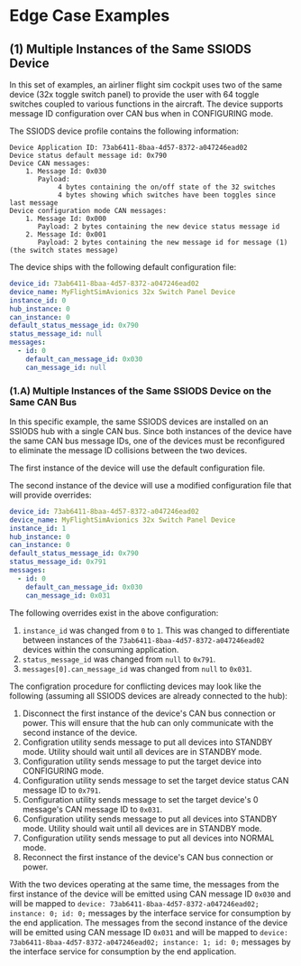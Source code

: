 # Edge Case Examples

## (1) Multiple Instances of the Same SSIODS Device 

In this set of examples, an airliner flight sim cockpit uses two of the same device (32x toggle switch panel) to provide the user with 64 toggle switches coupled to various functions in the aircraft. The device supports message ID configuration over CAN bus when in CONFIGURING mode.

The SSIODS device profile contains the following information:
```
Device Application ID: 73ab6411-8baa-4d57-8372-a047246ead02
Device status default message id: 0x790
Device CAN messages:
    1. Message Id: 0x030
       Payload: 
            4 bytes containing the on/off state of the 32 switches
            4 bytes showing which switches have been toggles since last message
Device configuration mode CAN messages:
    1. Message Id: 0x000
       Payload: 2 bytes containing the new device status message id
    2. Message Id: 0x001
       Payload: 2 bytes containing the new message id for message (1) (the switch states message)
```

The device ships with the following default configuration file:
```yaml
device_id: 73ab6411-8baa-4d57-8372-a047246ead02
device_name: MyFlightSimAvionics 32x Switch Panel Device
instance_id: 0
hub_instance: 0
can_instance: 0
default_status_message_id: 0x790
status_message_id: null
messages:
  - id: 0
    default_can_message_id: 0x030
    can_message_id: null
```


### (1.A) Multiple Instances of the Same SSIODS Device on the Same CAN Bus

In this specific example, the same SSIODS devices are installed on an SSIODS hub with a single CAN bus. Since both instances of the device have the same CAN bus message IDs, one of the devices must be reconfigured to eliminate the message ID collisions between the two devices.

The first instance of the device will use the default configuration file.

The second instance of the device will use a modified configuration file that will provide overrides:
```yaml
device_id: 73ab6411-8baa-4d57-8372-a047246ead02
device_name: MyFlightSimAvionics 32x Switch Panel Device
instance_id: 1
hub_instance: 0
can_instance: 0
default_status_message_id: 0x790
status_message_id: 0x791
messages:
  - id: 0
    default_can_message_id: 0x030
    can_message_id: 0x031
```

The following overrides exist in the above configuration:

1. `instance_id` was changed from `0` to `1`. This was changed to differentiate between instances of the `73ab6411-8baa-4d57-8372-a047246ead02` devices within the consuming application.
2. `status_message_id` was changed from `null` to `0x791`.
3. `messages[0].can_message_id` was changed from `null` to `0x031`.

The configration procedure for conflicting devices may look like the following (assuming all SSIODS devices are already connected to the hub):

1. Disconnect the first instance of the device's CAN bus connection or power. This will ensure that the hub can only communicate with the second instance of the device.
2. Configration utility sends message to put all devices into STANDBY mode. Utility should wait until all devices are in STANDBY mode.
3. Configuration utility sends message to put the target device into CONFIGURING mode.
4. Configuration utility sends message to set the target device status CAN message ID to `0x791`.
5. Configuration utility sends message to set the target device's 0 message's CAN message ID to `0x031`.
6. Configuration utility sends message to put all devices into STANDBY mode. Utility should wait until all devices are in STANDBY mode.
7. Configuration utility sends message to put all devices into NORMAL mode.
8. Reconnect the first instance of the device's CAN bus connection or power.

With the two devices operating at the same time, the messages from the first instance of the device will be emitted using CAN message ID `0x030` and will be mapped to `device: 73ab6411-8baa-4d57-8372-a047246ead02; instance: 0; id: 0;` messages by the interface service for consumption by the end application. The messages from the second instance of the device will be emitted using CAN message ID `0x031` and will be mapped to `device: 73ab6411-8baa-4d57-8372-a047246ead02; instance: 1; id: 0;` messages by the interface service for consumption by the end application.

